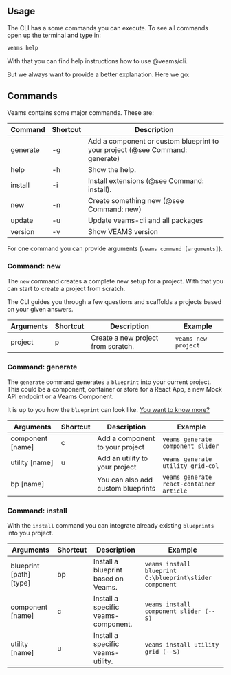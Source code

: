 [//]: # ({{#wrapWith "content-section"}})

[//]: #     ({{#wrapWith "grid-row"}})
[//]: #         ({{#wrapWith "grid-col" colClasses="is-col-mobile-l-8"}})

## Usage 

The CLI has a some commands you can execute. To see all commands open up the terminal and type in: 

``` bash 
veams help
```

With that you can find help instructions how to use @veams/cli. 

But we always want to provide a better explanation. Here we go:


## Commands

Veams contains some major commands. These are: 

|Command     | Shortcut | Description |
|------------|----------|-------------------------------------------------------|
|generate    | -g | Add a component or custom blueprint to your project (@see Command: generate) |
|help    | -h | Show the help. |
|install | -i | Install extensions (@see Command: install). |
|new     | -n | Create something new (@see Command: new) |
|update  | -u | Update veams-cli and all packages |
|version | -v | Show VEAMS version |

For one command you can provide arguments (`veams command [arguments]`). 


### Command: new

The `new` command creates a complete new setup for a project. 
With that you can start to create a project from scratch.

The CLI guides you through a few questions and scaffolds a projects based on your given answers.


|Arguments | Shortcut | Description                            | Example |
|----------|----------|----------------------------------------|---------|
|project  | p | Create a new project from scratch.     | `veams new project` |

### Command: generate

The `generate` command generates a `blueprint` into your current project. 
This could be a component, container or store for a React App, a new Mock API endpoint or a Veams Component.

It is up to you how the `blueprint` can look like. [You want to know more?](https://www.veams.org/docs/blueprints/) 

|Arguments | Shortcut | Description                            | Example |
|----------|----------|----------------------------------------|---------|
|component [name] | c | Add a component to your project   | `veams generate component slider` |
|utility [name] | u | Add an utility to your project   | `veams generate utility grid-col` |
|bp [name] |  | You can also add custom blueprints   | `veams generate react-container article` |

### Command: install

With the `install` command you can integrate already existing `blueprints` into you project.  

|Arguments              | Shortcut | Description                         | Example |
|-----------------------|----------|-------------------------------------|--------|
|blueprint [path] [type]| bp | Install a blueprint based on Veams.  | `veams install blueprint C:\blueprint\slider component` |
|component [name] | c | Install a specific veams-component. | `veams install component slider (--S)` |
|utility [name] | u | Install a specific veams-utility. | `veams install utility grid (--S)` |

[//]: #         ({{/wrapWith}})
[//]: #     ({{/wrapWith}})
[//]: # ({{/wrapWith}})